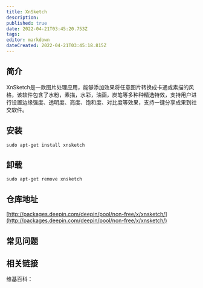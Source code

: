 ```yaml
---
title: XnSketch
description: 
published: true
date: 2022-04-21T03:45:20.753Z
tags: 
editor: markdown
dateCreated: 2022-04-21T03:45:18.815Z
---
```


## 简介

XnSketch是一款图片处理应用，能够添加效果将任意图片转换成卡通或素描的风格，该软件包含了水粉，素描，水彩，油画，炭笔等多种种精选特效，支持用户进行设置边缘强度、透明度、亮度、饱和度、对比度等效果，支持一键分享成果到社交软件。

## 安装

`sudo apt-get install xnsketch`

## 卸载

`sudo apt-get remove xnsketch`

## 仓库地址

[http://packages.deepin.com/deepin/pool/non-free/x/xnsketch/](http://packages.deepin.com/deepin/pool/non-free/x/xnsketch/)


## 常见问题


## 相关链接

维基百科：